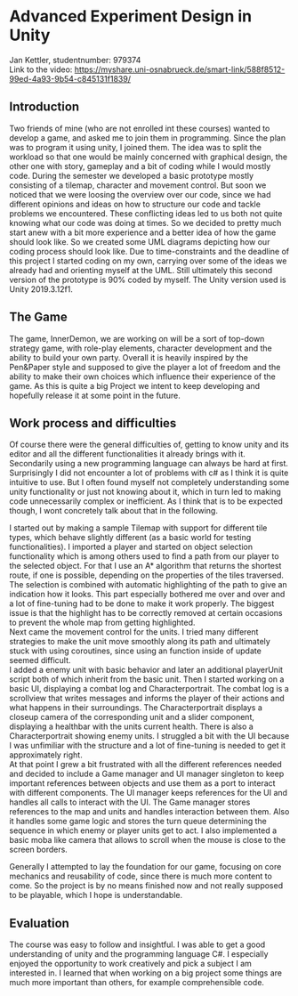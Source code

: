 # Advanced Experiment Design in Unity
Jan Kettler, studentnumber: 979374  
Link to the video: https://myshare.uni-osnabrueck.de/smart-link/588f8512-99ed-4a93-9b54-c845131f1839/ 

## Introduction
Two friends of mine (who are not enrolled int these courses) wanted to develop a game, and asked me to join them in programming. Since the plan was to program it using unity, I joined them. The idea was to split the workload so that one would be mainly concerned with graphical design, the other one with story, gameplay and a bit of coding while I would mostly code.
During the semester we developed a basic prototype mostly consisting of a tilemap, character and movement control. But soon we noticed that we were loosing the overview over our code, since we had different opinions and ideas on how to structure our code and tackle problems we encountered. These conflicting ideas led to us both not quite knowing what our code was doing at times. So we decided to pretty much start anew with a bit more experience and a better idea of how the game should look like. So we created some UML diagrams depicting how our coding process should look like.
Due to time-constraints and the deadline of this project I started coding on my own, carrying over some of the ideas we already had and orienting myself at the UML. Still ultimately this second version of the prototype is 90% coded by myself. The Unity version used is Unity 2019.3.12f1.

## The Game
The game, InnerDemon, we are working on will be a sort of top-down strategy game, with role-play elements, character development and the ability to build your own party. Overall it is heavily inspired by the Pen&Paper style and supposed to give the player a lot of freedom and the ability to make their own choices which influence their experience of the game.
As this is quite a big Project we intent to keep developing and hopefully release it at some point in the future.

## Work process and difficulties
Of course there were the general difficulties of, getting to know unity and its editor and all the different functionalities it already brings with it. Secondarily using a new programming language can always be hard at first. Surprisingly  I did not encounter a lot of problems with c# as I think it is quite intuitive to use. But I often found myself not completely understanding some unity functionality or just not knowing about it, which in turn led to making code unnecessarily complex or inefficient. As I think that is to be expected though, I wont concretely talk about that in the following.

I started out by making a sample Tilemap with support for different tile types, which behave slightly different (as a basic world for testing functionalities).
I imported a player and started on object selection functionality which is among others used to find a path from our player to the selected object. For that I use an A* algorithm that returns the shortest route, if one is possible, depending on the properties of the tiles traversed. The selection is combined with automatic highlighting of the path to give an indication how it looks. This part especially bothered me over and over and a lot of fine-tuning had to be done to make it work properly. 
The biggest issue is that the highlight has to be correctly removed at certain occasions to prevent the whole map from getting highlighted.  
Next came the movement control for the units. I tried many different strategies to make the unit move smoothly along its path and ultimately stuck with using coroutines, since using an function inside of update seemed difficult.  
I added a enemy unit with basic behavior and later an additional playerUnit script both of which inherit from the basic unit.
Then I started working on a basic UI, displaying a combat log and Characterportrait. The combat log  is a scrollview that writes messages and informs the player of their actions and what happens in their surroundings. The Characterportrait displays a closeup camera of the corresponding unit and a slider component,  displaying a healthbar with the units current health. There is also a Characterportrait showing enemy units.
I struggled a bit with the UI because I was unfimiliar with the structure and a lot of fine-tuning is needed to get it approximately right.  
At that point I grew a bit frustrated with all the different references needed and decided to include a Game manager and UI manager singleton to keep important references between objects and use them as a port to interact with different components.
The UI manager keeps references for the UI and handles all calls to interact with the UI.
The Game manager stores references to the map and units and handles interaction between them. Also it handles some game logic and stores the turn queue determining the sequence in which enemy or player units get to act.
I also implemented a basic moba like camera that allows to scroll when the mouse is close to the screen borders.

Generally I attempted to lay the foundation for our game, focusing on core mechanics and reusability of code, since there is much more content to come. So the project is by no means finished now and not really supposed to be playable, which I hope is understandable.

## Evaluation
The course was easy to follow and insightful. I was able to get a good understanding of unity and the programming language C#. I especially enjoyed the opportunity to work creatively and pick a subject I am interested in. I learned that when working on a big project some things are much more important than others, for example comprehensible code.
